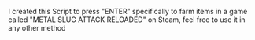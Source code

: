 I created this Script to press "ENTER" specifically to farm items in a game called "METAL SLUG ATTACK RELOADED" on Steam, feel free to use it in any other method
